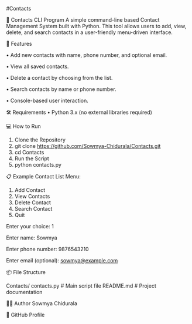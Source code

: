 #Contacts

📇 Contacts CLI Program
A simple command-line based Contact Management System built with Python. This tool allows users to add, view, delete, and search contacts in a user-friendly menu-driven interface.

🚀 Features

•	Add new contacts with name, phone number, and optional email.

•	View all saved contacts.

•	Delete a contact by choosing from the list.

•	Search contacts by name or phone number.

•	Console-based user interaction.

🛠️ Requirements
•	Python 3.x (no external libraries required)

💻 How to Run
1.	Clone the Repository
2.	git clone https://github.com/Sowmya-Chidurala/Contacts.git
3.	cd Contacts
4.	Run the Script
5.	python contacts.py
   
📋 Example
Contact List Menu:
1. Add Contact
2. View Contacts
3. Delete Contact
4. Search Contact
5. Quit

Enter your choice: 1

Enter name: Sowmya

Enter phone number: 9876543210

Enter email (optional): sowmya@example.com

📦 File Structure
  
   Contacts/
  contacts.py    # Main script file
   README.md      # Project documentation

   
🧑‍💻 Author
Sowmya Chidurala

🔗 GitHub Profile

